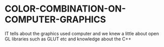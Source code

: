 # COLOR-COMBINATION-ON-COMPUTER-GRAPHICS
IT tells about the graphics used computer and we knew a little about open GL libraries such as GLUT etc and knowledge about the C++
